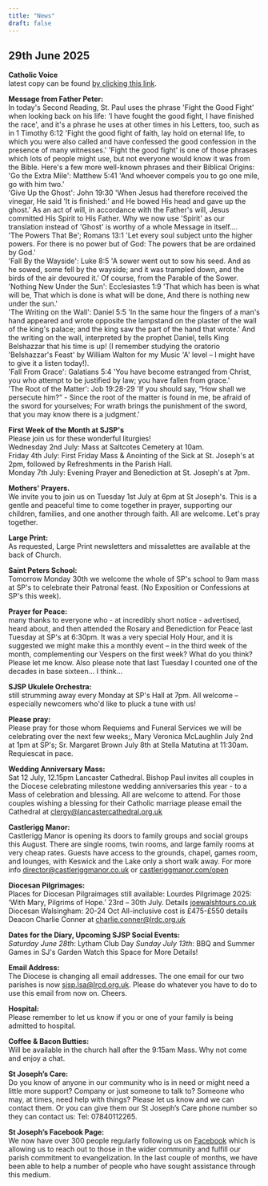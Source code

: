 ```yaml
---
title: "News"
draft: false
---
```

## 29th June 2025

**Catholic Voice**  
latest copy can be found [by clicking this link](https://issuu.com/cathcom/docs/lancaster_voice_june_2025).

**Message from Father Peter:**  
In today's Second Reading, St. Paul uses the phrase 'Fight the Good Fight' when looking back on his life: 'I have fought the good fight, I have finished the race', and it's a phrase he uses at other times in his Letters, too, such as in 1 Timothy 6:12 'Fight the good fight of faith, lay hold on eternal life, to which you were also called and have confessed the good confession in the presence of many witnesses.' 'Fight the good fight' is one of those phrases which lots of people might use, but not everyone would know it was from the Bible. Here's a few more well-known phrases and their Biblical Origins:  
'Go the Extra Mile': Matthew 5:41 'And whoever compels you to go one mile, go with him two.'  
'Give Up the Ghost': John 19:30 'When Jesus had therefore received the vinegar, He said 'It is finished:' and He bowed His head and gave up the ghost.' As an act of will, in accordance with the Father's will, Jesus committed His Spirit to His Father. Why we now use 'Spirit' as our translation instead of 'Ghost' is worthy of a whole Message in itself….  
'The Powers That Be'; Romans 13:1 'Let every soul subject unto the higher powers. For there is no power but of God: The powers that be are ordained by God.'  
'Fall By the Wayside': Luke 8:5 'A sower went out to sow his seed. And as he sowed, some fell by the wayside; and it was trampled down, and the birds of the air devoured it.' Of course, from the Parable of the Sower.  
'Nothing New Under the Sun': Ecclesiastes 1:9 'That which has been is what will be, That which is done is what will be done, And there is nothing new under the sun.'  
'The Writing on the Wall': Daniel 5:5 'In the same hour the fingers of a man's hand appeared and wrote opposite the lampstand on the plaster of the wall of the king's palace; and the king saw the part of the hand that wrote.' And the writing on the wall, interpreted by the prophet Daniel, tells King Belshazzar that his time is up! (I remember studying the oratorio 'Belshazzar's Feast' by William Walton for my Music 'A' level – I might have to give it a listen today!).  
'Fall From Grace': Galatians 5:4 'You have become estranged from Christ, you who attempt to be justified by law; you have fallen from grace.'  
'The Root of the Matter': Job 19:28-29 'If you should say, “How shall we persecute him?” - Since the root of the matter is found in me, be afraid of the sword for yourselves; For wrath brings the punishment of the sword, that you may know there is a judgment.'  

**First Week of the Month at SJSP's**  
Please join us for these wonderful liturgies!  
Wednesday 2nd July: Mass at Saltcotes Cemetery at 10am.  
Friday 4th July: First Friday Mass & Anointing of the Sick at St. Joseph's at 2pm, followed by Refreshments in the Parish Hall.  
Monday 7th July: Evening Prayer and Benediction at St. Joseph's at 7pm.  

**Mothers' Prayers.**  
We invite you to join us on Tuesday 1st July at 6pm at St Joseph's. This is a gentle and peaceful time to come together in prayer, supporting our children, families, and one another through faith. All are welcome. Let's pray together.  

**Large Print:**  
As requested, Large Print newsletters and missalettes are available at the back of Church.  

**Saint Peters School:**  
Tomorrow Monday 30th we welcome the whole of SP's school to 9am mass at SP's to celebrate their Patronal feast. (No Exposition or Confessions at SP's this week).  

**Prayer for Peace:**  
many thanks to everyone who - at incredibly short notice - advertised, heard about, and then attended the Rosary and Benediction for Peace last Tuesday at SP's at 6:30pm. It was a very special Holy Hour, and it is suggested we might make this a monthly event – in the third week of the month, complementing our Vespers on the first week? What do you think? Please let me know. Also please note that last Tuesday I counted one of the decades in base sixteen… I think…  

**SJSP Ukulele Orchestra:**  
still strumming away every Monday at SP's Hall at 7pm. All welcome – especially newcomers who'd like to pluck a tune with us!

**Please pray:**  
Please pray for those whom Requiems and Funeral Services we will be celebrating over the next few weeks;, Mary Veronica McLaughlin July 2nd at 1pm at SP's; Sr. Margaret Brown July 8th at Stella Matutina at 11:30am. Requiescat in pace.  

**Wedding Anniversary Mass:**  
Sat 12 July, 12.15pm Lancaster Cathedral. Bishop Paul invites all couples in the Diocese celebrating milestone wedding anniversaries this year - to a Mass of celebration and blessing. All are welcome to attend. For those couples wishing a blessing for their Catholic marriage please email the Cathedral at [clergy@lancastercathedral.org.uk](mailto:clergy@lancastercathedral.org.uk)

**Castlerigg Manor:**  
Castlerigg Manor is opening its doors to family groups and social groups this August. There are single rooms, twin rooms, and large family rooms at very cheap rates. Guests have access to the grounds, chapel, games room, and lounges, with Keswick and the Lake only a short walk away. For more info [director@castleriggmanor.co.uk](mailto:director@castleriggmanor.co.uk) or [castleriggmanor.com/open](https://castleriggmanor.com/open)

**Diocesan Pilgrimages:**  
Places for Diocesan Pilgraimages still available: Lourdes Pilgrimage 2025: ‘With Mary, Pilgrims of Hope.’ 23rd – 30th July. Details [joewalshtours.co.uk](https://joewalshtours.co.uk) Diocesan Walsingham: 20-24 Oct All-inclusive cost is £475-£550 details Deacon Charlie Conner at [charlie.conner@lrdc.org.uk](mailto:charlie.conner@lrdc.org.uk)

**Dates for the Diary, Upcoming SJSP Social Events:**  
*Saturday June 28th*: Lytham Club Day
*Sunday July 13th*: BBQ and Summer Games in SJ's Garden
Watch this Space for More Details!

**Email Address:**  
The Diocese is changing all email addresses. The one email for our two parishes is now [sjsp.lsa@lrcd.org.uk](mailto:sjsp.lsa@lrcd.org.uk). Please do whatever you have to do to use this email from now on. Cheers.  

**Hospital:**  
Please remember to let us know if you or one of your family is being admitted to hospital.

**Coffee & Bacon Butties:**  
Will be available in the church hall after the 9:15am Mass. Why not come and enjoy a chat.

**St Joseph’s Care:**  
Do you know of anyone in our community who is in need or might need a little more support? Company or just someone to talk to? Someone who may, at times, need help with things? Please let us know and we can contact them. Or you can give them our St Joseph’s Care phone number so they can contact us: Tel: 07840112265.

**St Joseph’s Facebook Page:**  
We now have over 300 people regularly following us on [Facebook](https://www.facebook.com/pages/St-Josephs-Roman-Catholic-Church-Ansdell/230000653837017) which is allowing us to reach out to those in the wider community and fulfill our parish commitment to evangelization. In the last couple of months, we have been able to help a number of people who have sought assistance through this medium.

